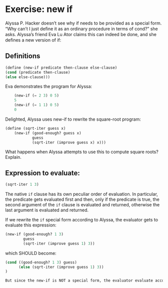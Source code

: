 # Exercise: new if
Alyssa P. Hacker doesn’t see why if needs to
be provided as a special form. “Why can’t I just deﬁne it as
an ordinary procedure in terms of cond?” she asks. Alyssa’s
friend Eva Lu Ator claims this can indeed be done, and she
deﬁnes a new version of if:

## Definitions
```scheme
(define (new-if predicate then-clause else-clause)
(cond (predicate then-clause)
(else else-clause)))
```

Eva demonstrates the program for Alyssa:

```scheme
    (new-if (= 2 3) 0 5)
    5
    (new-if (= 1 1) 0 5)
    0
```

Delighted, Alyssa uses new-if to rewrite the square-root
program:

```scheme
(define (sqrt-iter guess x)
    (new-if (good-enough? guess x)
            guess
            (sqrt-iter (improve guess x) x)))
```
What happens when Alyssa attempts to use this to compute
square roots? Explain.

## Expression to evaluate:
```scheme
(sqrt-iter 1 3)
```
The native `if` clause has its own peculiar order of evaluation. In particular, the predicate gets evaluated first and then, only if the predicate is true, the second argument of the `if` clause is evaluated and returned, otherwise the last argument is evaluated and returned.

If we rewrite the `if` special form according to Alyssa, the evaluator gets to evaluate this expression:
```scheme
(new-if (good-enough? 1 3)
        guess
        (sqrt-iter (improve guess 1) 3))
```
which SHOULD become:
```scheme
(cond ((good-enough? 1 3) guess)
      (else (sqrt-iter (improve guess 1) 3))
)

But since the new-if is NOT a special form, the evaluator evaluate according to applicative order, trying to expand every argument. This lead the program to keep on calling the `(sqrt-iter (improve guess 1) 3)` indefinitely,getting stuck in an infinite loop

